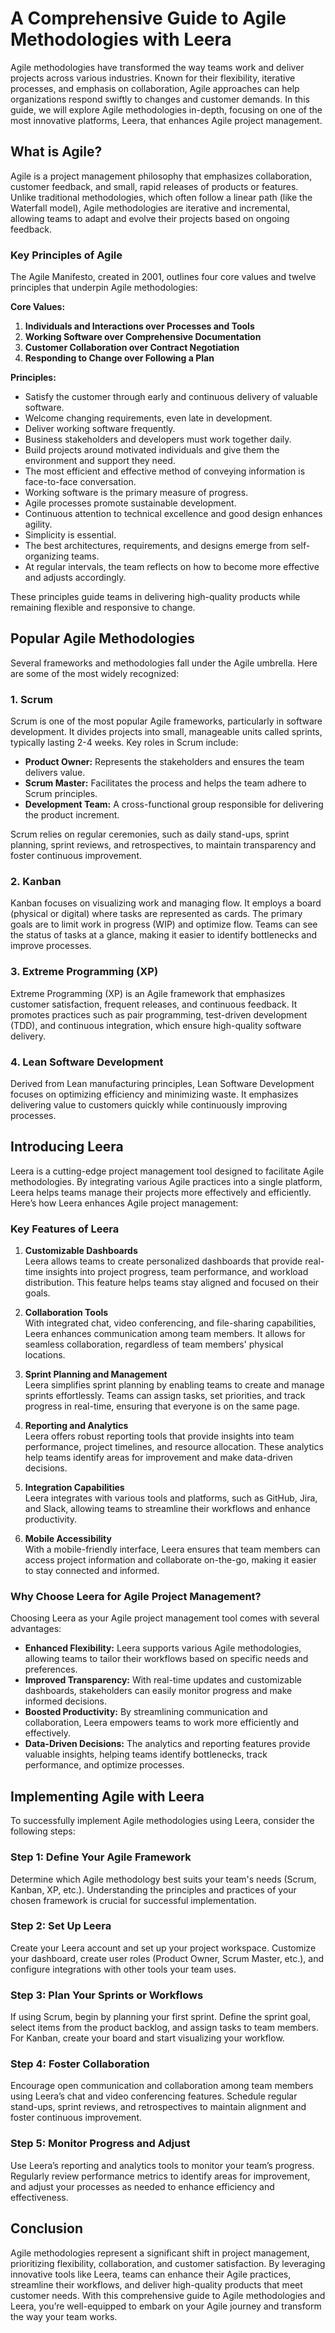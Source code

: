 # A Comprehensive Guide to Agile Methodologies with Leera

Agile methodologies have transformed the way teams work and deliver projects across various industries. Known for their flexibility, iterative processes, and emphasis on collaboration, Agile approaches can help organizations respond swiftly to changes and customer demands. In this guide, we will explore Agile methodologies in-depth, focusing on one of the most innovative platforms, Leera, that enhances Agile project management. 

## What is Agile?

Agile is a project management philosophy that emphasizes collaboration, customer feedback, and small, rapid releases of products or features. Unlike traditional methodologies, which often follow a linear path (like the Waterfall model), Agile methodologies are iterative and incremental, allowing teams to adapt and evolve their projects based on ongoing feedback.

### Key Principles of Agile

The Agile Manifesto, created in 2001, outlines four core values and twelve principles that underpin Agile methodologies:

**Core Values:**
1. **Individuals and Interactions over Processes and Tools**  
2. **Working Software over Comprehensive Documentation**  
3. **Customer Collaboration over Contract Negotiation**  
4. **Responding to Change over Following a Plan**  

**Principles:**  
- Satisfy the customer through early and continuous delivery of valuable software.
- Welcome changing requirements, even late in development.
- Deliver working software frequently.
- Business stakeholders and developers must work together daily.
- Build projects around motivated individuals and give them the environment and support they need.
- The most efficient and effective method of conveying information is face-to-face conversation.
- Working software is the primary measure of progress.
- Agile processes promote sustainable development.
- Continuous attention to technical excellence and good design enhances agility.
- Simplicity is essential.
- The best architectures, requirements, and designs emerge from self-organizing teams.
- At regular intervals, the team reflects on how to become more effective and adjusts accordingly.

These principles guide teams in delivering high-quality products while remaining flexible and responsive to change.

## Popular Agile Methodologies

Several frameworks and methodologies fall under the Agile umbrella. Here are some of the most widely recognized:

### 1. Scrum

Scrum is one of the most popular Agile frameworks, particularly in software development. It divides projects into small, manageable units called sprints, typically lasting 2-4 weeks. Key roles in Scrum include:
- **Product Owner:** Represents the stakeholders and ensures the team delivers value.
- **Scrum Master:** Facilitates the process and helps the team adhere to Scrum principles.
- **Development Team:** A cross-functional group responsible for delivering the product increment.

Scrum relies on regular ceremonies, such as daily stand-ups, sprint planning, sprint reviews, and retrospectives, to maintain transparency and foster continuous improvement.

### 2. Kanban

Kanban focuses on visualizing work and managing flow. It employs a board (physical or digital) where tasks are represented as cards. The primary goals are to limit work in progress (WIP) and optimize flow. Teams can see the status of tasks at a glance, making it easier to identify bottlenecks and improve processes.

### 3. Extreme Programming (XP)

Extreme Programming (XP) is an Agile framework that emphasizes customer satisfaction, frequent releases, and continuous feedback. It promotes practices such as pair programming, test-driven development (TDD), and continuous integration, which ensure high-quality software delivery.

### 4. Lean Software Development

Derived from Lean manufacturing principles, Lean Software Development focuses on optimizing efficiency and minimizing waste. It emphasizes delivering value to customers quickly while continuously improving processes.

## Introducing Leera

Leera is a cutting-edge project management tool designed to facilitate Agile methodologies. By integrating various Agile practices into a single platform, Leera helps teams manage their projects more effectively and efficiently. Here’s how Leera enhances Agile project management:

### Key Features of Leera

1. **Customizable Dashboards**  
   Leera allows teams to create personalized dashboards that provide real-time insights into project progress, team performance, and workload distribution. This feature helps teams stay aligned and focused on their goals.

2. **Collaboration Tools**  
   With integrated chat, video conferencing, and file-sharing capabilities, Leera enhances communication among team members. It allows for seamless collaboration, regardless of team members' physical locations.

3. **Sprint Planning and Management**  
   Leera simplifies sprint planning by enabling teams to create and manage sprints effortlessly. Teams can assign tasks, set priorities, and track progress in real-time, ensuring that everyone is on the same page.

4. **Reporting and Analytics**  
   Leera offers robust reporting tools that provide insights into team performance, project timelines, and resource allocation. These analytics help teams identify areas for improvement and make data-driven decisions.

5. **Integration Capabilities**  
   Leera integrates with various tools and platforms, such as GitHub, Jira, and Slack, allowing teams to streamline their workflows and enhance productivity.

6. **Mobile Accessibility**  
   With a mobile-friendly interface, Leera ensures that team members can access project information and collaborate on-the-go, making it easier to stay connected and informed.

### Why Choose Leera for Agile Project Management?

Choosing Leera as your Agile project management tool comes with several advantages:

- **Enhanced Flexibility:** Leera supports various Agile methodologies, allowing teams to tailor their workflows based on specific needs and preferences.
- **Improved Transparency:** With real-time updates and customizable dashboards, stakeholders can easily monitor progress and make informed decisions.
- **Boosted Productivity:** By streamlining communication and collaboration, Leera empowers teams to work more efficiently and effectively.
- **Data-Driven Decisions:** The analytics and reporting features provide valuable insights, helping teams identify bottlenecks, track performance, and optimize processes.

## Implementing Agile with Leera

To successfully implement Agile methodologies using Leera, consider the following steps:

### Step 1: Define Your Agile Framework

Determine which Agile methodology best suits your team's needs (Scrum, Kanban, XP, etc.). Understanding the principles and practices of your chosen framework is crucial for successful implementation.

### Step 2: Set Up Leera

Create your Leera account and set up your project workspace. Customize your dashboard, create user roles (Product Owner, Scrum Master, etc.), and configure integrations with other tools your team uses.

### Step 3: Plan Your Sprints or Workflows

If using Scrum, begin by planning your first sprint. Define the sprint goal, select items from the product backlog, and assign tasks to team members. For Kanban, create your board and start visualizing your workflow.

### Step 4: Foster Collaboration

Encourage open communication and collaboration among team members using Leera’s chat and video conferencing features. Schedule regular stand-ups, sprint reviews, and retrospectives to maintain alignment and foster continuous improvement.

### Step 5: Monitor Progress and Adjust

Use Leera’s reporting and analytics tools to monitor your team’s progress. Regularly review performance metrics to identify areas for improvement, and adjust your processes as needed to enhance efficiency and effectiveness.

## Conclusion

Agile methodologies represent a significant shift in project management, prioritizing flexibility, collaboration, and customer satisfaction. By leveraging innovative tools like Leera, teams can enhance their Agile practices, streamline their workflows, and deliver high-quality products that meet customer needs. With this comprehensive guide to Agile methodologies and Leera, you’re well-equipped to embark on your Agile journey and transform the way your team works.